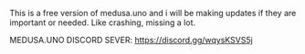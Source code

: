 This is a free version of medusa.uno and i will be making updates if they are important or needed. Like crashing, missing a lot.

MEDUSA.UNO DISCORD SEVER: https://discord.gg/wqysKSVS5j
